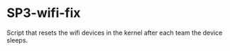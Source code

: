 # SP3-wifi-fix
Script that resets the wifi devices in the kernel after each team the device sleeps.
